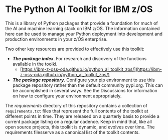 # The Python AI Toolkit for IBM z/OS
This is a library of Python packages that provide a foundation for much of the AI and 
machine learning stack on IBM z/OS.  The information contained here can be used to manage 
your Python deployment into development and production environments in your z/OS
enterprise.

Two other key resources are provided to effectively use this toolkit:
- _**The package index**_.  For research and discovery of the functions available in the toolki.
  - [https://ibm-z-oss-oda.github.io/python_ai_toolkit_zos/](https://ibm-z-oss-oda.github.io/python_ai_toolkit_zos/)
- _**The package repository**_.  Configure your pip environment to use this package repository
rather than the default community pypi.org.  This can be accomplished in several ways.  See
the Discussions for information on how to configure your environment appropriately.

The _requirements_ directory of this repository contains a collection of 
```requirements.txt``` files that represent the full contents of the toolkit at different 
points in time.  They are released on a quarterly basis to provide a current package listing
on a regular cadence.  Keep in mind that, like all open source projects, this toolkit is 
dynamic, and evolves over time.  The requirements filesserve as a canonical list of the
toolkit contents.
